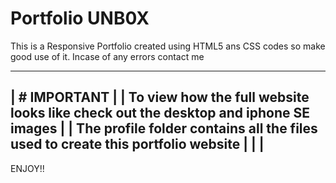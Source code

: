 # Portfolio UNB0X
This is a Responsive Portfolio created using HTML5 ans CSS codes so make good use of it. Incase of any errors contact me 

----------------------------------------------------------------------------------------
|                                   # IMPORTANT                                        |
|  To view how the full website looks like check out the desktop and iphone SE images  |
|  The profile folder contains all the files used to create this portfolio website     |
|                                                                                      |
----------------------------------------------------------------------------------------


ENJOY!!
